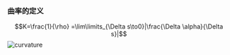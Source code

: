 ### 曲率的定义
$$K=\frac{1}{\rho} =\lim\limits_{\Delta s\to0}|\frac{\Delta \alpha}{\Delta s}|$$
![curvature](curvature.jpg)

